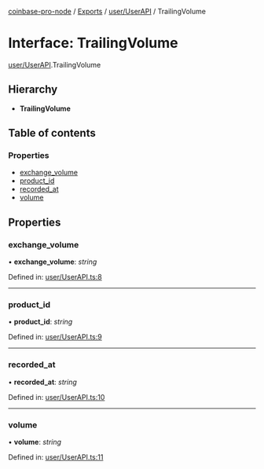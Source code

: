 [coinbase-pro-node](../README.md) / [Exports](../modules.md) / [user/UserAPI](../modules/user_userapi.md) / TrailingVolume

# Interface: TrailingVolume

[user/UserAPI](../modules/user_userapi.md).TrailingVolume

## Hierarchy

- **TrailingVolume**

## Table of contents

### Properties

- [exchange_volume](user_userapi.trailingvolume.md#exchange_volume)
- [product_id](user_userapi.trailingvolume.md#product_id)
- [recorded_at](user_userapi.trailingvolume.md#recorded_at)
- [volume](user_userapi.trailingvolume.md#volume)

## Properties

### exchange_volume

• **exchange_volume**: _string_

Defined in: [user/UserAPI.ts:8](https://github.com/bennycode/coinbase-pro-node/blob/a4b1aac/src/user/UserAPI.ts#L8)

---

### product_id

• **product_id**: _string_

Defined in: [user/UserAPI.ts:9](https://github.com/bennycode/coinbase-pro-node/blob/a4b1aac/src/user/UserAPI.ts#L9)

---

### recorded_at

• **recorded_at**: _string_

Defined in: [user/UserAPI.ts:10](https://github.com/bennycode/coinbase-pro-node/blob/a4b1aac/src/user/UserAPI.ts#L10)

---

### volume

• **volume**: _string_

Defined in: [user/UserAPI.ts:11](https://github.com/bennycode/coinbase-pro-node/blob/a4b1aac/src/user/UserAPI.ts#L11)
